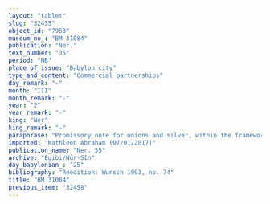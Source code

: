 ```yaml
---
layout: "tablet"
slug: "32455"
object_id: "7953"
museum_no_: "BM 31084"
publication: "Ner."
text_number: "35"
period: "NB"
place_of_issue: "Babylon city"
type_and_content: "Commercial partnerships"
day_remark: "-"
month: "III"
month_remark: "-"
year: "2"
year_remark: "-"
king: "Ner"
king_remark: "-"
paraphrase: "Promissory note for onions and silver, within the framework of a business partnership (<em>harrānu</em>).<br /> <strong>B</strong> owes 3000 strings of onions and 4 shekels of silver to <strong>A<sub>1</sub></strong> and <strong>A<sub>2</sub></strong>. In Nisan (I), the onions should be delivered at the Borsippa-canal and the silver in Babylon. The (indebted) onions and silver are what <strong>C</strong> invested in the business partnership. In addition, there is an earlier <em>harrānu</em>-promissory note for &frac12; minas of silver and 6 barrels. Names of 2 witnesses and the scribe: Bēl-iddin/Bēl-upahhir//Dābibi.<br /> &nbsp;<br /> <strong>A<sub>1 </sub></strong>= Madān-&scaron;umu-iddin/Zēria//Nabāya; <strong>A<sub>2 </sub></strong>= Bēl-īpu&scaron;/Rā&scaron;il//Nappāhu; <strong>C </strong>= Iddin-Marduk; <strong>B </strong>= Nab&ucirc;-u&scaron;allim/Īnia"
imported: "Kathleen Abraham (07/01/2017)"
publication_name: "Ner. 35"
archive: "Egibi/Nūr-Sîn"
day_babylonian_: "25"
bibliography: "Reedition: Wunsch 1993, no. 74"
title: "BM 31084"
previous_item: "32458"
---
```

